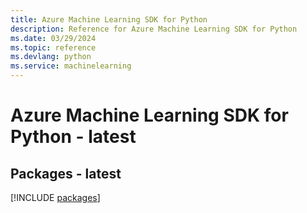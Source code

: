 ```yaml
---
title: Azure Machine Learning SDK for Python
description: Reference for Azure Machine Learning SDK for Python
ms.date: 03/29/2024
ms.topic: reference
ms.devlang: python
ms.service: machinelearning
---
```

# Azure Machine Learning SDK for Python - latest
## Packages - latest
[!INCLUDE [packages](machine-learning-index.md)]